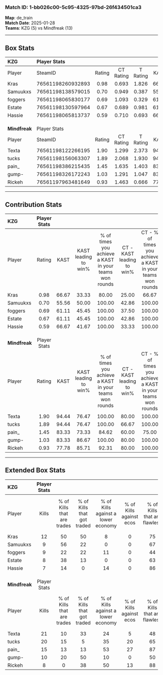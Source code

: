 ### Match ID: 1-bb026c00-5c95-4325-97bd-26f434501ca3  
**Map**: de_train  
**Match Date**: 2025-01-28  
**Teams**: KZG (5) vs Mindfreak (13)  

---  

## Box Stats  

| **KZG**       | Player Stats      |        |           |          |       |       |       |         |        |      |     |
| :- | :- | :-: | :-: | :-: | :-: | :-: | :-: | :-: | :-: | :-: | :-: |
| Player        | SteamID           | Rating | CT Rating | T Rating | KAST  |  ADR  | Kills | Assists | Deaths | K/D  | HS% |
| Kras          | 76561198260932893 |  0.98  |   0.693   |  1.826   | 66.67 | 85.5  |  12   |    5    |   15   | 0.80 | 50  |
| Samuukxs      | 76561198138579015 |  0.70  |   0.949   |  0.387   | 55.56 | 64.5  |   9   |    2    |   14   | 0.64 | 33  |
| foggers       | 76561198065830177 |  0.69  |   1.093   |  0.329   | 61.11 | 64.9  |   9   |    3    |   16   | 0.56 | 44  |
| Estate        | 76561198130597964 |  0.67  |   0.689   |  0.981   | 61.11 | 49.3  |   8   |    6    |   14   | 0.57 | 12  |
| Hassie        | 76561198065813737 |  0.59  |   0.710   |  0.693   | 66.67 | 42.1  |   7   |    2    |   15   | 0.47 | 57  |
|               |                   |        |           |          |       |       |       |         |        |      |     |
|               |                   |        |           |          |       |       |       |         |        |      |     |
|               |                   |        |           |          |       |       |       |         |        |      |     |
| **Mindfreak** | Player Stats      |        |           |          |       |       |       |         |        |      |     |
| Player        | SteamID           | Rating | CT Rating | T Rating | KAST  |  ADR  | Kills | Assists | Deaths | K/D  | HS% |
| Texta         | 76561198122266195 |  1.90  |   1.299   |  2.373   | 94.44 | 140.1 |  21   |    8    |   12   | 1.75 | 42  |
| tucks         | 76561198156063307 |  1.89  |   2.068   |  1.930   | 94.44 | 105.2 |  20   |    3    |   6    | 3.33 | 30  |
| pain_         | 76561198386215435 |  1.45  |   1.635   |  1.403   | 83.33 | 87.7  |  15   |    3    |   8    | 1.88 | 33  |
| gump-         | 76561198326172243 |  1.03  |   1.291   |  1.047   | 83.33 | 50.1  |  10   |    3    |   10   | 1.00 | 30  |
| Rickeh        | 76561197963481649 |  0.93  |   1.463   |  0.666   | 77.78 | 52.4  |   8   |    3    |   9    | 0.89 | 37  |
---  

## Contribution Stats  

| **KZG**       | Player Stats |       |                      |                                                        |                           |                                                             |                          |                                                            |
| :- | :-: | :-: | :-: | :-: | :-: | :-: | :-: | :-: |
| Player        |    Rating    | KAST  | KAST leading to win% | % of times you achieve a KAST in your teams won rounds | CT - KAST leading to win% | CT - % of times you achieve a KAST in your teams won rounds | T - KAST leading to win% | T - % of times you achieve a KAST in your teams won rounds |
| Kras          |     0.98     | 66.67 |        33.33         |                         80.00                          |           25.00           |                            66.67                            |          50.00           |                           100.00                           |
| Samuukxs      |     0.70     | 55.56 |        50.00         |                         100.00                         |           42.86           |                           100.00                            |          66.67           |                           100.00                           |
| foggers       |     0.69     | 61.11 |        45.45         |                         100.00                         |           37.50           |                           100.00                            |          66.67           |                           100.00                           |
| Estate        |     0.67     | 61.11 |        45.45         |                         100.00                         |           42.86           |                           100.00                            |          50.00           |                           100.00                           |
| Hassie        |     0.59     | 66.67 |        41.67         |                         100.00                         |           33.33           |                           100.00                            |          66.67           |                           100.00                           |
|               |              |       |                      |                                                        |                           |                                                             |                          |                                                            |
|               |              |       |                      |                                                        |                           |                                                             |                          |                                                            |
|               |              |       |                      |                                                        |                           |                                                             |                          |                                                            |
| **Mindfreak** | Player Stats |       |                      |                                                        |                           |                                                             |                          |                                                            |
| Player        |    Rating    | KAST  | KAST leading to win% | % of times you achieve a KAST in your teams won rounds | CT - KAST leading to win% | CT - % of times you achieve a KAST in your teams won rounds | T - KAST leading to win% | T - % of times you achieve a KAST in your teams won rounds |
| Texta         |     1.90     | 94.44 |        76.47         |                         100.00                         |           80.00           |                           100.00                            |          75.00           |                           100.00                           |
| tucks         |     1.89     | 94.44 |        76.47         |                         100.00                         |           66.67           |                           100.00                            |          81.82           |                           100.00                           |
| pain_         |     1.45     | 83.33 |        73.33         |                         84.62                          |           60.00           |                            75.00                            |          80.00           |                           88.89                            |
| gump-         |     1.03     | 83.33 |        86.67         |                         100.00                         |           80.00           |                           100.00                            |          90.00           |                           100.00                           |
| Rickeh        |     0.93     | 77.78 |        85.71         |                         92.31                          |           80.00           |                           100.00                            |          88.89           |                           88.89                            |
---  

## Extended Box Stats  

| **KZG**       | Player Stats |                            |                            |                                    |                         |                              |                                 |        |                             |                                     |                          |                               |                            |
| :- | :-: | :-: | :-: | :-: | :-: | :-: | :-: | :-: | :-: | :-: | :-: | :-: | :-: |
| Player        |    Kills     | % of Kills that are trades | % of Kills that got traded | % of Kills against a lower economy | % of Kills against ecos | % of Kills that are flawless | % of Kills that are close duels | Deaths | % of Deaths that get traded | % of Deaths against a lower economy | % of Deaths against ecos | % of Deaths that are flawless | % of Deaths that are close |
| Kras          |      12      |             50             |             50             |                 8                  |            0            |              75              |                8                |   15   |             20              |                  7                  |            0             |              60               |             13             |
| Samuukxs      |      9       |             56             |             22             |                 0                  |            0            |              67              |               11                |   14   |             14              |                  7                  |            0             |              64               |             14             |
| foggers       |      9       |             22             |             22             |                 11                 |            0            |              44              |               11                |   16   |             31              |                  6                  |            0             |              44               |             0              |
| Estate        |      8       |             38             |             13             |                 0                  |            0            |              63              |                0                |   14   |             29              |                  7                  |            0             |              79               |             0              |
| Hassie        |      7       |             14             |             0              |                 14                 |            0            |              86              |                0                |   15   |             27              |                  7                  |            0             |              80               |             0              |
|               |              |                            |                            |                                    |                         |                              |                                 |        |                             |                                     |                          |                               |                            |
|               |              |                            |                            |                                    |                         |                              |                                 |        |                             |                                     |                          |                               |                            |
|               |              |                            |                            |                                    |                         |                              |                                 |        |                             |                                     |                          |                               |                            |
| **Mindfreak** | Player Stats |                            |                            |                                    |                         |                              |                                 |        |                             |                                     |                          |                               |                            |
| Player        |    Kills     | % of Kills that are trades | % of Kills that got traded | % of Kills against a lower economy | % of Kills against ecos | % of Kills that are flawless | % of Kills that are close duels | Deaths | % of Deaths that get traded | % of Deaths against a lower economy | % of Deaths against ecos | % of Deaths that are flawless | % of Deaths that are close |
| Texta         |      21      |             10             |             33             |                 24                 |            5            |              48              |               14                |   12   |             33              |                 17                  |            0             |              58               |             0              |
| tucks         |      20      |             15             |             5              |                 35                 |           20            |              65              |                0                |   6    |             50              |                 17                  |            0             |              83               |             0              |
| pain_         |      15      |             13             |             13             |                 53                 |           27            |              87              |                0                |   8    |             13              |                 13                  |            0             |              75               |             25             |
| gump-         |      10      |             20             |             50             |                 10                 |            0            |              50              |                0                |   10   |             30              |                 10                  |            0             |              60               |             0              |
| Rickeh        |      8       |             0              |             38             |                 50                 |           13            |              88              |               13                |   9    |              0              |                  0                  |            0             |              67               |             11             |
